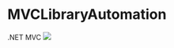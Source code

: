 # MVCLibraryAutomation
.NET MVC
<img src="[1.png](https://github.com/HanifeMehan/MVCLibraryAutomation/blob/main/img/1.png)" />
